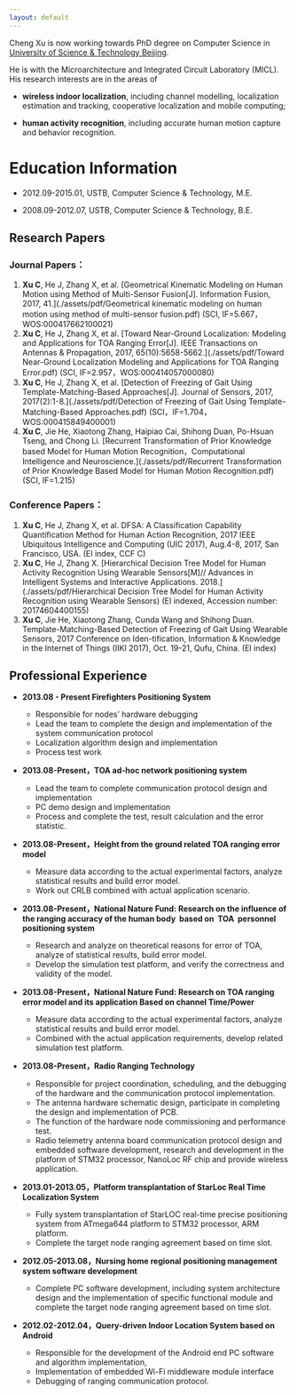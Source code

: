 ```yaml
---
layout: default
---
```


Cheng Xu is now working towards PhD degree on Computer Science in [University of Science & Technology Beijing](https://www.ustb.edu.cn).

He is with the Microarchitecture and Integrated Circuit Laboratory (MICL). His research interests are in the areas of 

* **wireless indoor localization**, including channel modelling, localization estimation and tracking, cooperative localization and mobile computing; 

* **human activity recognition**, including accurate human motion capture and behavior recognition.

# [](#header-1)Education Information
- 2012.09-2015.01, USTB, Computer Science & Technology, M.E.
- 2008.09-2012.07, USTB, Computer Science & Technology, B.E.


## [](#header-2)Research Papers

### Journal Papers：
1. **Xu C**, He J, Zhang X, et al. [Geometrical Kinematic Modeling on Human Motion using Method of Multi-Sensor Fusion[J]. Information Fusion, 2017, 41.](./assets/pdf/Geometrical kinematic modeling on human motion using method of multi-sensor fusion.pdf)
(SCI, IF=5.667，WOS:000417662100021)
1. **Xu C**, He J, Zhang X, et al. [Toward Near-Ground Localization: Modeling and Applications for TOA Ranging Error\[J\]. IEEE Transactions on Antennas & Propagation, 2017, 65(10):5658-5662.](./assets/pdf/Toward Near-Ground Localization Modeling and Applications for TOA Ranging Error.pdf) (SCI, IF=2.957，WOS:000414057000080)
1. **Xu C**, He J, Zhang X, et al. [Detection of Freezing of Gait Using Template-Matching-Based Approaches\[J\]. Journal of Sensors, 2017, 2017(2):1-8.](./assets/pdf/Detection of Freezing of Gait Using Template-Matching-Based Approaches.pdf) 
(SCI，IF=1.704， WOS:000415849400001)  
1. **Xu C**, Jie He, Xiaotong Zhang, Haipiao Cai, Shihong Duan, Po-Hsuan Tseng, and Chong Li. [Recurrent Transformation of Prior Knowledge based Model for Human Motion Recognition，Computational Intelligence and Neuroscience.](./assets/pdf/Recurrent Transformation of Prior Knowledge Based Model for Human Motion Recognition.pdf)
 (SCI, IF=1.215)                                                                                                                                                                                                                                                                                                                                                                                                                                                                                                                                                                                                                                                                                                                                                                                                                                                                                                                                                                                                                                                                                                                                                                                                                                                                                                                                                                                                                                                                                                                                                                                                                                                                                                                                                                                                                                                                                                                                                                                                                                                                                                                                                                                                                                                                                                                                                                                                                                                                                                                                                                                                                                                                                                                                                                                                                                                                                                                                                                                                                                                                                                                                                                                                                                                                                                                                                                                                                                                                                     

### Conference Papers：
1. **Xu C**, He J, Zhang X, et al. DFSA: A Classification Capability Quantification Method for Human Action Recognition, 2017 IEEE Ubiquitous Intelligence and Computing (UIC 2017), Aug.4-8, 2017, San Francisco, USA. (EI index, CCF C)
1. **Xu C**, He J, Zhang X. [Hierarchical Decision Tree Model for Human Activity Recognition Using Wearable Sensors[M]// Advances in Intelligent Systems and Interactive Applications. 2018.](./assets/pdf/Hierarchical Decision Tree Model for Human Activity Recognition using Wearable Sensors) (EI indexed, Accession number: 20174604400155)
1. **Xu C**, Jie He, Xiaotong Zhang, Cunda Wang and Shihong Duan. Template-Matching-Based Detection of Freezing of Gait Using Wearable Sensors, 2017 Conference on Iden-tification, Information & Knowledge in the Internet of Things (IIKI 2017), Oct. 19-21, Qufu, China. (EI index)

## [](#header-2)Professional Experience- **2013.08 - Present     Firefighters Positioning System**	*	Responsible for nodes’ hardware debugging	*	Lead the team to complete the design and implementation of the system communication protocol	*	 Localization algorithm design and implementation	*	 Process test work
- **2013.08-Present，TOA ad-hoc network positioning system** 	 *	Lead the team to complete communication protocol design and implementation	 *	PC demo design and implementation	 *	Process and complete the test, result calculation and the error statistic.

- **2013.08-Present，Height from the ground related TOA ranging error model**	 *	Measure data according to the actual experimental factors, analyze statistical results and build error model.	 *	Work out CRLB combined with actual application scenario.- **2013.08-Present，National Nature Fund: Research on the influence of the ranging accuracy of the human body  based on  TOA  personnel positioning system**	 *	Research and analyze on theoretical reasons for error of TOA, analyze of statistical results, build error model.	 *	Develop the simulation test platform, and verify the correctness and validity of the model.
  - **2013.08-Present，National Nature Fund: Research on TOA ranging error model and its application Based on channel Time/Power**	 *	Measure data according to the actual experimental factors, analyze statistical results and build error model.	 *	Combined with the actual application requirements, develop related simulation test platform.
- **2013.08-Present，Radio Ranging Technology**  	 *	Responsible for project coordination, scheduling, and the debugging of the hardware and the communication protocol implementation.	 *	The antenna hardware schematic design, participate in completing the design and implementation of PCB.	 *	The function of the hardware node commissioning and performance test.	 *	Radio telemetry antenna board communication protocol design and embedded software development, research and development in the platform of STM32 processor, NanoLoc RF chip and provide wireless application.
- **2013.01-2013.05，Platform transplantation of StarLoc Real Time Localization System**	 *	Fully system transplantation of StarLOC real-time precise positioning system from ATmega644 platform to STM32 processor, ARM platform. 	 *	Complete the target node ranging agreement based on time slot.- **2012.05-2013.08，Nursing home regional positioning management system software development** 	 *	Complete PC software development, including system architecture design and the implementation of specific functional module and complete the target node ranging agreement based on time slot.
- **2012.02-2012.04，Query-driven Indoor Location System based on Android**
	 *	Responsible for the development of the Android end PC software and algorithm implementation,	 *	Implementation of embedded Wi-Fi middleware module interface	 *	Debugging of ranging communication protocol.

<!--
```js
// Javascript code with syntax highlighting.
var fun = function lang(l) {
  dateformat.i18n = require('./lang/' + l)
  return true;
}
```

```ruby
# Ruby code with syntax highlighting
GitHubPages::Dependencies.gems.each do |gem, version|
  s.add_dependency(gem, "= #{version}")
end
```

#### [](#header-4)Header 4

*   This is an unordered list following a header.
*   This is an unordered list following a header.
*   This is an unordered list following a header.

##### [](#header-5)Header 5

1.  This is an ordered list following a header.
2.  This is an ordered list following a header.
3.  This is an ordered list following a header.

###### [](#header-6)Header 6

| head1        | head two          | three |
|:-------------|:------------------|:------|
| ok           | good swedish fish | nice  |
| out of stock | good and plenty   | nice  |
| ok           | good `oreos`      | hmm   |
| ok           | good `zoute` drop | yumm  |

### There's a horizontal rule below this.

* * *

### Here is an unordered list:

*   Item foo
*   Item bar
*   Item baz
*   Item zip

### And an ordered list:

1.  Item one
1.  Item two
1.  Item three
1.  Item four

### And a nested list:

- level 1 item
  - level 2 item
  - level 2 item
    - level 3 item
    - level 3 item
- level 1 item
  - level 2 item
  - level 2 item
  - level 2 item
- level 1 item
  - level 2 item
  - level 2 item
- level 1 item

### Small image

![](https://assets-cdn.github.com/images/icons/emoji/octocat.png)

### Large image

![](https://guides.github.com/activities/hello-world/branching.png)


### Definition lists can be used with HTML syntax.

<dl>
<dt>Name</dt>
<dd>Godzilla</dd>
<dt>Born</dt>
<dd>1952</dd>
<dt>Birthplace</dt>
<dd>Japan</dd>
<dt>Color</dt>
<dd>Green</dd>
</dl>

```
Long, single-line code blocks should not wrap. They should horizontally scroll if they are too long. This line should be long enough to demonstrate this.
```

```
The final element.
```
-->